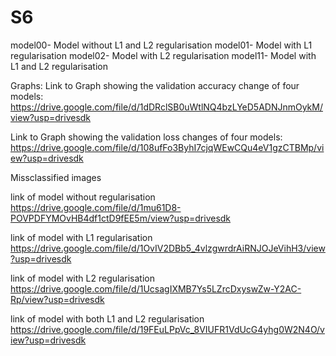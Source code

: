 # S6

model00- Model without L1 and L2 regularisation
model01- Model with L1 regularisation
model02- Model with L2 regularisation
model11- Model with L1 and L2 regularisation

Graphs:
Link to Graph showing the validation accuracy change of four models:
https://drive.google.com/file/d/1dDRclSB0uWtlNQ4bzLYeD5ADNJnmOykM/view?usp=drivesdk

Link to Graph showing the validation loss changes of four models:
https://drive.google.com/file/d/108ufFo3ByhI7cjqWEwCQu4eV1gzCTBMp/view?usp=drivesdk

Missclassified images

link of model without regularisation
https://drive.google.com/file/d/1mu61D8-POVPDFYMOvHB4df1ctD9fEE5m/view?usp=drivesdk

link of model with L1 regularisation
https://drive.google.com/file/d/1OvIV2DBb5_4vlzgwrdrAiRNJOJeVihH3/view?usp=drivesdk
 
link of model with L2 regularisation
https://drive.google.com/file/d/1UcsagIXMB7Ys5LZrcDxyswZw-Y2AC-Rp/view?usp=drivesdk

link of model with both L1 and L2 regularisation
https://drive.google.com/file/d/19FEuLPpVc_8VIUFR1VdUcG4yhg0W2N4O/view?usp=drivesdk





